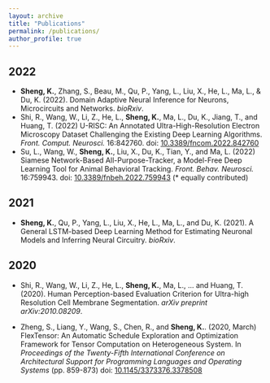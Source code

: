 ```yaml
---
layout: archive
title: "Publications"
permalink: /publications/
author_profile: true
---
```


## 2022
-  **Sheng, K.**, Zhang, S., Beau, M., Qu, P., Yang, L., Liu, X., He, L., Ma, L., \& Du, K. (2022). Domain Adaptive Neural Inference for Neurons, Microcircuits and Networks. *bioRxiv*.
- Shi, R., Wang, W., Li, Z., He, L., **Sheng, K.**, Ma, L., Du, K., Jiang, T., and Huang, T. (2022) U-RISC: An Annotated Ultra-High-Resolution Electron Microscopy Dataset Challenging the Existing Deep Learning Algorithms. *Front. Comput. Neurosci.* 16:842760. doi: [10.3389/fncom.2022.842760](10.3389/fncom.2022.842760)
- Su, L., Wang, W., **Sheng, K.**, Liu, X., Du, K., Tian, Y., and Ma, L. (2022) Siamese Network-Based All-Purpose-Tracker, a Model-Free Deep Learning Tool for Animal Behavioral Tracking. *Front. Behav. Neurosci.* 16:759943. doi: [10.3389/fnbeh.2022.759943](10.3389/fnbeh.2022.759943) (\* equally contributed)

## 2021
- **Sheng, K.**, Qu, P., Yang, L., Liu, X., He, L., Ma, L., and Du, K. (2021). A General LSTM-based Deep Learning Method for Estimating Neuronal Models and Inferring Neural Circuitry. *bioRxiv*.

## 2020
- Shi, R., Wang, W., Li, Z., He, L., **Sheng, K.**, Ma, L., ... and Huang, T. (2020). Human Perception-based Evaluation Criterion for Ultra-high Resolution Cell Membrane Segmentation. *arXiv preprint arXiv:2010.08209*.

- Zheng, S., Liang, Y., Wang, S., Chen, R., and **Sheng, K.**. (2020, March) FlexTensor: An Automatic Schedule Exploration and Optimization Framework for Tensor Computation on Heterogeneous System. In *Proceedings of the Twenty-Fifth International Conference on Architectural Support for Programming Languages and Operating Systems* (pp. 859-873) doi: [10.1145/3373376.3378508](10.1145/3373376.3378508)

<div style='display: none'>
{% if author.googlescholar %}
  You can also find my articles on <u><a href="{{author.googlescholar}}">my Google Scholar profile</a>.</u>
{% endif %}

{% include base_path %}

{% for post in site.publications reversed %}
  {% include archive-single.html %}
{% endfor %}
</div>